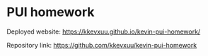 # PUI homework

Deployed website: https://kkevxuu.github.io/kevin-pui-homework/

Repository link: https://github.com/kkevxuu/kevin-pui-homework
